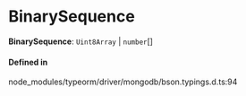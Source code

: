 # BinarySequence

 **BinarySequence**: `Uint8Array` \| `number`[]

#### Defined in

node_modules/typeorm/driver/mongodb/bson.typings.d.ts:94
